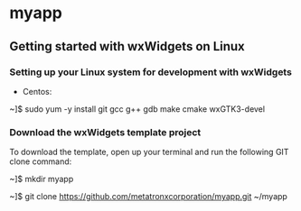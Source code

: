 # myapp

## Getting started with wxWidgets on Linux

### Setting up your Linux system for development with wxWidgets

* Centos:

~]$ sudo yum -y install git gcc g++ gdb make cmake wxGTK3-devel

### Download the wxWidgets template project

To download the template, open up your terminal and run the following GIT clone command:

~]$ mkdir myapp

~]$ git clone https://github.com/metatronxcorporation/myapp.git ~/myapp

